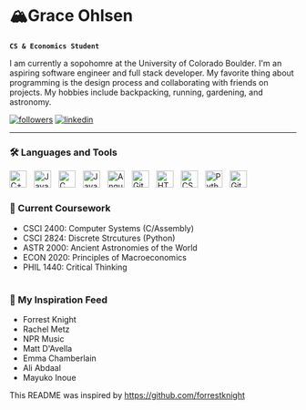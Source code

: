 # 🏔Grace Ohlsen

**`CS & Economics Student`**

I am currently a sopohomre at the University of Colorado Boulder. I'm an aspiring software engineer and full stack developer. My favorite thing about programming is the design process and collaborating with friends on projects. My hobbies include backpacking, running, gardening, and astronomy. 

<p align="left">
      <a href="https://github.com/ohlsengrace?tab=followers">
         <img alt="followers" title="Follow me on Github" src="https://custom-icon-badges.demolab.com/github/followers/ohlsengrace?color=%23E05D44&labelColor=1155ba&style=for-the-badge&logo=person-add&label=Follow&logoColor=white"/></a>
      <a href="https://www.linkedin.com/in/grace-ohlsen-70592b21a/">
         <img alt="linkedin" title="Connect on LinkedIn" src="https://custom-icon-badges.demolab.com/github/followers/ohlsengrace?color=236ad3&labelColor=1155ba&style=for-the-badge&logo=linkedin_logo&label=Follow&logoColor=white"/></a>
   </p>

---

### 🛠 Languages and Tools

<img align="left" alt="C++" width="30px" style=padding-right:10px; src="https://cdn.jsdelivr.net/npm/simple-icons@3.13.0/icons/cplusplus.svg" />
<img align="left" alt="JavaScript" width="30px" style="padding-right:10px;" src="https://cdn.jsdelivr.net/gh/devicons/devicon/icons/javascript/javascript-plain.svg" />
<img align="left" alt="C" width="30px" style="padding-right:10px;" src="https://cdn.jsdelivr.net/npm/simple-icons@3.13.0/icons/c.svg" />
<img align="left" alt="Java" width="30px" style="padding-right:10px;" src="https://cdn.jsdelivr.net/gh/devicons/devicon/icons/java/java-original.svg"/>
<img align="left" alt="Angular" width="30px" style="padding-right:10px;" src="https://cdn.jsdelivr.net/gh/devicons/devicon/icons/angularjs/angularjs-plain.svg" />
<img align="left" alt="Git" width="30px" style="padding-right:10px;" src="https://cdn.jsdelivr.net/gh/devicons/devicon/icons/git/git-original.svg" />
<img align="left" alt="HTML" width="30px" style="padding-right:10px;" src="https://cdn.jsdelivr.net/gh/devicons/devicon/icons/html5/html5-plain.svg" />
<img align="left" alt="CSS" width="30px" style="padding-right:10px;" src="https://cdn.jsdelivr.net/gh/devicons/devicon/icons/css3/css3-plain.svg" />
<img align="left" alt="Python" width="30px" style="padding-right:10px;" src="https://cdn.jsdelivr.net/gh/devicons/devicon/icons/python/python-plain.svg" />
<img align="left" alt="GitHub" width="30px" style="padding-right:10px;" src="https://cdn.jsdelivr.net/gh/devicons/devicon/icons/github/github-original.svg" />
<br />

#


### 🍎 Current Coursework
* CSCI 2400: Computer Systems (C/Assembly)
* CSCI 2824: Discrete Strcutures (Python)
* ASTR 2000: Ancient Astronomies of the World
* ECON 2020: Principles of Macroeconomics
* PHIL 1440: Critical Thinking

#

### 🌟 My Inspiration Feed
* Forrest Knight
* Rachel Metz
* NPR Music
* Matt D'Avella
* Emma Chamberlain
* Ali Abdaal
* Mayuko Inoue



This README was inspired by https://github.com/forrestknight
